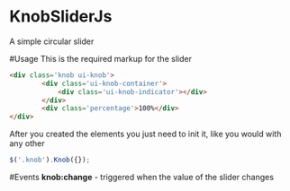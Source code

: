 # KnobSliderJs
A simple circular slider

#Usage
This is the required markup for the slider
``` html
<div class='knob ui-knob'>
        <div class='ui-knob-container'>
            <div class='ui-knob-indicator'></div>
        </div>
        <div class='percentage'>100%</div>
</div>

```

After you created the elements you just need to init it, like you would with any other

``` javascript
$('.knob').Knob({});
```

#Events
**knob:change** - triggered when the value of the slider changes

